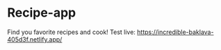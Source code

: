 ﻿# Recipe-app
Find you favorite recipes and cook!
Test live: https://incredible-baklava-405d3f.netlify.app/
